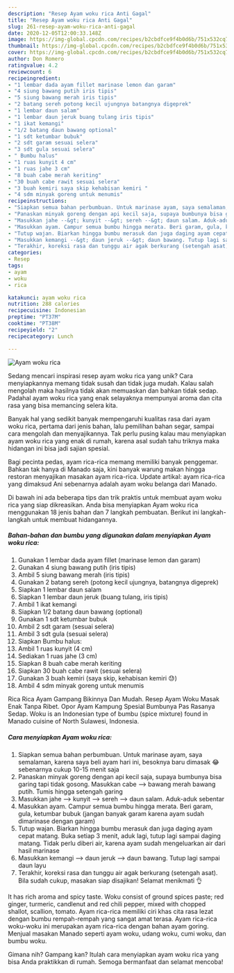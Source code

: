 ```yaml
---
description: "Resep Ayam woku rica Anti Gagal"
title: "Resep Ayam woku rica Anti Gagal"
slug: 261-resep-ayam-woku-rica-anti-gagal
date: 2020-12-05T12:00:33.148Z
image: https://img-global.cpcdn.com/recipes/b2cbdfce9f4b0d6b/751x532cq70/ayam-woku-rica-foto-resep-utama.jpg
thumbnail: https://img-global.cpcdn.com/recipes/b2cbdfce9f4b0d6b/751x532cq70/ayam-woku-rica-foto-resep-utama.jpg
cover: https://img-global.cpcdn.com/recipes/b2cbdfce9f4b0d6b/751x532cq70/ayam-woku-rica-foto-resep-utama.jpg
author: Don Romero
ratingvalue: 4.2
reviewcount: 6
recipeingredient:
- "1 lembar dada ayam fillet marinase lemon dan garam"
- "4 siung bawang putih iris tipis"
- "5 siung bawang merah iris tipis"
- "2 batang sereh potong kecil ujungnya batangnya digeprek"
- "1 lembar daun salam"
- "1 lembar daun jeruk buang tulang iris tipis"
- "1 ikat kemangi"
- "1/2 batang daun bawang optional"
- "1 sdt ketumbar bubuk"
- "2 sdt garam sesuai selera"
- "3 sdt gula sesuai selera"
- " Bumbu halus"
- "1 ruas kunyit 4 cm"
- "1 ruas jahe 3 cm"
- "8 buah cabe merah keriting"
- "30 buah cabe rawit sesuai selera"
- "3 buah kemiri saya skip kehabisan kemiri "
- "4 sdm minyak goreng untuk menumis"
recipeinstructions:
- "Siapkan semua bahan perbumbuan. Untuk marinase ayam, saya semalaman, karena saya beli ayam hari ini, besoknya baru dimasak 😂 sebenarnya cukup 10-15 menit saja"
- "Panaskan minyak goreng dengan api kecil saja, supaya bumbunya bisa garing tapi tidak gosong. Masukkan cabe --&gt; bawang merah bawang putih. Tumis hingga setengah garing"
- "Masukkan jahe --&gt; kunyit --&gt; sereh --&gt; daun salam. Aduk-aduk sebentar"
- "Masukkan ayam. Campur semua bumbu hingga merata. Beri garam, gula, ketumbar bubuk (jangan banyak garam karena ayam sudah dimarinase dengan garam)"
- "Tutup wajan. Biarkan hingga bumbu merasuk dan juga daging ayam cepat matang. Buka setiap 3 menit, aduk lagi, tutup lagi sampai daging matang. Tidak perlu diberi air, karena ayam sudah mengeluarkan air dari hasil marinase"
- "Masukkan kemangi --&gt; daun jeruk --&gt; daun bawang. Tutup lagi sampai daun layu"
- "Terakhir, koreksi rasa dan tunggu air agak berkurang (setengah asat). Bila sudah cukup, masakan siap disajikan! Selamat menikmati 👌"
categories:
- Resep
tags:
- ayam
- woku
- rica

katakunci: ayam woku rica 
nutrition: 288 calories
recipecuisine: Indonesian
preptime: "PT37M"
cooktime: "PT38M"
recipeyield: "2"
recipecategory: Lunch

---
```



![Ayam woku rica](https://img-global.cpcdn.com/recipes/b2cbdfce9f4b0d6b/751x532cq70/ayam-woku-rica-foto-resep-utama.jpg)

Sedang mencari inspirasi resep ayam woku rica yang unik? Cara menyiapkannya memang tidak susah dan tidak juga mudah. Kalau salah mengolah maka hasilnya tidak akan memuaskan dan bahkan tidak sedap. Padahal ayam woku rica yang enak selayaknya mempunyai aroma dan cita rasa yang bisa memancing selera kita.

Banyak hal yang sedikit banyak mempengaruhi kualitas rasa dari ayam woku rica, pertama dari jenis bahan, lalu pemilihan bahan segar, sampai cara mengolah dan menyajikannya. Tak perlu pusing kalau mau menyiapkan ayam woku rica yang enak di rumah, karena asal sudah tahu triknya maka hidangan ini bisa jadi sajian spesial.

Bagi pecinta pedas, ayam rica-rica memang memiliki banyak penggemar. Bahkan tak hanya di Manado saja, kini banyak warung makan hingga restoran menyajikan masakan ayam rica-rica. Update artikal: ayam rica-rica yang dimaksud Ani sebenarnya adalah ayam woku belanga dari Manado.


Di bawah ini ada beberapa tips dan trik praktis untuk membuat ayam woku rica yang siap dikreasikan. Anda bisa menyiapkan Ayam woku rica menggunakan 18 jenis bahan dan 7 langkah pembuatan. Berikut ini langkah-langkah untuk membuat hidangannya.

<!--inarticleads1-->

##### Bahan-bahan dan bumbu yang digunakan dalam menyiapkan Ayam woku rica:

1. Gunakan 1 lembar dada ayam fillet (marinase lemon dan garam)
1. Gunakan 4 siung bawang putih (iris tipis)
1. Ambil 5 siung bawang merah (iris tipis)
1. Gunakan 2 batang sereh (potong kecil ujungnya, batangnya digeprek)
1. Siapkan 1 lembar daun salam
1. Siapkan 1 lembar daun jeruk (buang tulang, iris tipis)
1. Ambil 1 ikat kemangi
1. Siapkan 1/2 batang daun bawang (optional)
1. Gunakan 1 sdt ketumbar bubuk
1. Ambil 2 sdt garam (sesuai selera)
1. Ambil 3 sdt gula (sesuai selera)
1. Siapkan  Bumbu halus:
1. Ambil 1 ruas kunyit (4 cm)
1. Sediakan 1 ruas jahe (3 cm)
1. Siapkan 8 buah cabe merah keriting
1. Siapkan 30 buah cabe rawit (sesuai selera)
1. Gunakan 3 buah kemiri (saya skip, kehabisan kemiri 😓)
1. Ambil 4 sdm minyak goreng untuk menumis


Rica Rica Ayam Gampang Bikinnya Dan Mudah. Resep Ayam Woku Masak Enak Tanpa Ribet. Opor Ayam Kampung Spesial Bumbunya Pas Rasanya Sedap. Woku is an Indonesian type of bumbu (spice mixture) found in Manado cuisine of North Sulawesi, Indonesia. 

<!--inarticleads2-->

##### Cara menyiapkan Ayam woku rica:

1. Siapkan semua bahan perbumbuan. Untuk marinase ayam, saya semalaman, karena saya beli ayam hari ini, besoknya baru dimasak 😂 sebenarnya cukup 10-15 menit saja
1. Panaskan minyak goreng dengan api kecil saja, supaya bumbunya bisa garing tapi tidak gosong. Masukkan cabe --&gt; bawang merah bawang putih. Tumis hingga setengah garing
1. Masukkan jahe --&gt; kunyit --&gt; sereh --&gt; daun salam. Aduk-aduk sebentar
1. Masukkan ayam. Campur semua bumbu hingga merata. Beri garam, gula, ketumbar bubuk (jangan banyak garam karena ayam sudah dimarinase dengan garam)
1. Tutup wajan. Biarkan hingga bumbu merasuk dan juga daging ayam cepat matang. Buka setiap 3 menit, aduk lagi, tutup lagi sampai daging matang. Tidak perlu diberi air, karena ayam sudah mengeluarkan air dari hasil marinase
1. Masukkan kemangi --&gt; daun jeruk --&gt; daun bawang. Tutup lagi sampai daun layu
1. Terakhir, koreksi rasa dan tunggu air agak berkurang (setengah asat). Bila sudah cukup, masakan siap disajikan! Selamat menikmati 👌


It has rich aroma and spicy taste. Woku consist of ground spices paste; red ginger, turmeric, candlenut and red chili pepper, mixed with chopped shallot, scallion, tomato. Ayam rica-rica memiliki ciri khas cita rasa lezat dengan bumbu rempah-rempah yang sangat amat terasa. Ayam rica-rica woku-woku ini merupakan ayam rica-rica dengan bahan ayam goring. Menjual masakan Manado seperti ayam woku, udang woku, cumi woku, dan bumbu woku. 

Gimana nih? Gampang kan? Itulah cara menyiapkan ayam woku rica yang bisa Anda praktikkan di rumah. Semoga bermanfaat dan selamat mencoba!
